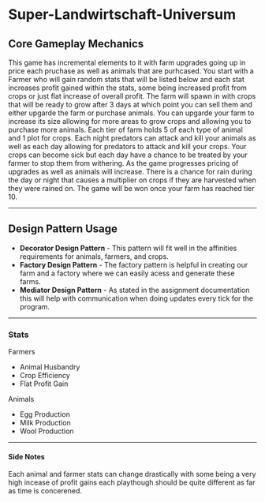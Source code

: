 # Super-Landwirtschaft-Universum

## **Core Gameplay Mechanics**

This game has incremental elements to it with farm upgrades going up in price each pruchase as well as animals that are purhcased. You start with a Farmer who will gain random stats that will be listed below and each stat increases profit gained within the stats, some being increased profit from crops or just flat increase of overall profit. The farm will spawn in with crops that will be ready to grow after 3 days at which point you can sell them and either upgarde the farm or purchase animals. You can upgarde your farm to increase its size allowing for more areas to grow crops and allowing you to purchase more animals. Each tier of farm holds 5 of each type of animal and 1 plot for crops. Each night predators can attack and kill your animals as well as each day allowing for predators to attack and kill your crops. Your crops can become sick but each day have a chance to be treated by your farmer to stop them from withering. As the game progresses pricing of upgrades as well as animals will increase. There is a chance for rain during the day or night that causes a multiplier on crops if they are harvested when they were rained on. The game will be won once your farm has reached tier 10.

---

## **Design Pattern Usage**

-   **Decorator Design Pattern** - This pattern will fit well in the affinities requirements for animals, farmers, and crops.
-   **Factory Design Pattern** - The factory pattern is helpful in creating our farm and a factory where we can easily acess and generate these farms.
-   **Mediator Design Pattern** - As stated in the assignment documentation this will help with communication when doing updates every tick for the program.

---

### **Stats**

Farmers

-   Animal Husbandry
-   Crop Efficiency
-   Flat Profit Gain

Animals

-   Egg Production
-   Milk Production
-   Wool Production

---

#### **Side Notes**

Each animal and farmer stats can change drastically with some being a very high incease of profit gains each playthough should be quite different as far as time is concerened.
